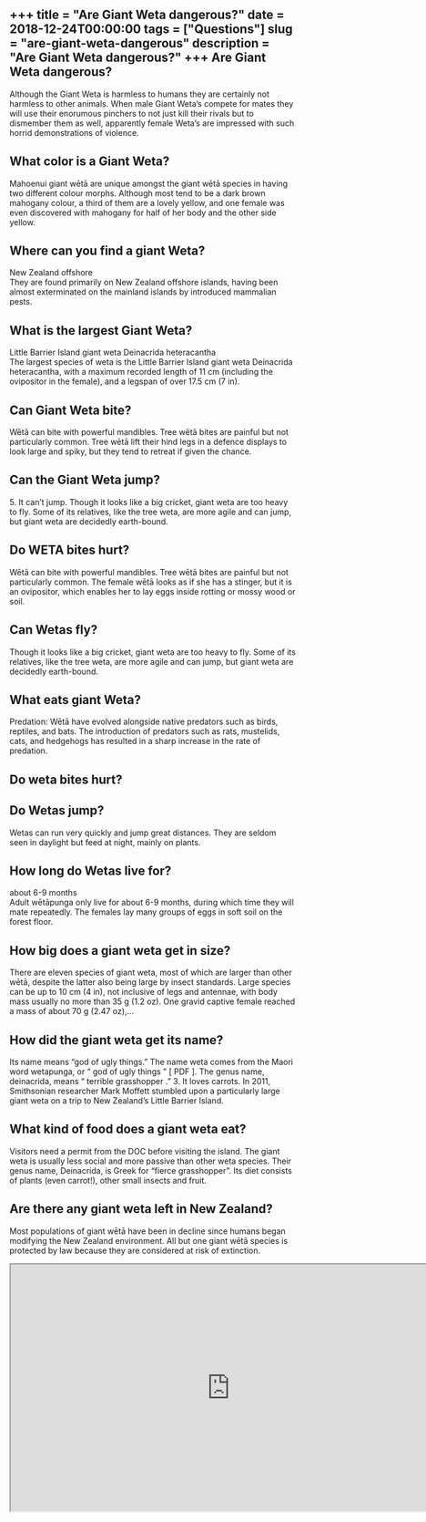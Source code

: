 +++
title = "Are Giant Weta dangerous?"
date = 2018-12-24T00:00:00
tags = ["Questions"]
slug = "are-giant-weta-dangerous"
description = "Are Giant Weta dangerous?"
+++
Are Giant Weta dangerous?
-------------------------

Although the Giant Weta is harmless to humans they are certainly not harmless to other animals. When male Giant Weta’s compete for mates they will use their enorumous pinchers to not just kill their rivals but to dismember them as well, apparently female Weta’s are impressed with such horrid demonstrations of violence.

What color is a Giant Weta?
---------------------------

Mahoenui giant wētā are unique amongst the giant wētā species in having two different colour morphs. Although most tend to be a dark brown mahogany colour, a third of them are a lovely yellow, and one female was even discovered with mahogany for half of her body and the other side yellow.

Where can you find a giant Weta?
--------------------------------

New Zealand offshore  
They are found primarily on New Zealand offshore islands, having been almost exterminated on the mainland islands by introduced mammalian pests.

What is the largest Giant Weta?
-------------------------------

Little Barrier Island giant weta Deinacrida heteracantha  
The largest species of weta is the Little Barrier Island giant weta Deinacrida heteracantha, with a maximum recorded length of 11 cm (including the ovipositor in the female), and a legspan of over 17.5 cm (7 in).

Can Giant Weta bite?
--------------------

Wētā can bite with powerful mandibles. Tree wētā bites are painful but not particularly common. Tree wētā lift their hind legs in a defence displays to look large and spiky, but they tend to retreat if given the chance.

Can the Giant Weta jump?
------------------------

5\. It can’t jump. Though it looks like a big cricket, giant weta are too heavy to fly. Some of its relatives, like the tree weta, are more agile and can jump, but giant weta are decidedly earth-bound.

Do WETA bites hurt?
-------------------

Wētā can bite with powerful mandibles. Tree wētā bites are painful but not particularly common. The female wētā looks as if she has a stinger, but it is an ovipositor, which enables her to lay eggs inside rotting or mossy wood or soil.

Can Wetas fly?
--------------

Though it looks like a big cricket, giant weta are too heavy to fly. Some of its relatives, like the tree weta, are more agile and can jump, but giant weta are decidedly earth-bound.

What eats giant Weta?
---------------------

Predation: Wētā have evolved alongside native predators such as birds, reptiles, and bats. The introduction of predators such as rats, mustelids, cats, and hedgehogs has resulted in a sharp increase in the rate of predation.

Do weta bites hurt?
-------------------

Do Wetas jump?
--------------

Wetas can run very quickly and jump great distances. They are seldom seen in daylight but feed at night, mainly on plants.

How long do Wetas live for?
---------------------------

about 6-9 months  
Adult wētāpunga only live for about 6-9 months, during which time they will mate repeatedly. The females lay many groups of eggs in soft soil on the forest floor.

How big does a giant weta get in size?
--------------------------------------

There are eleven species of giant weta, most of which are larger than other wētā, despite the latter also being large by insect standards. Large species can be up to 10 cm (4 in), not inclusive of legs and antennae, with body mass usually no more than 35 g (1.2 oz). One gravid captive female reached a mass of about 70 g (2.47 oz),…

How did the giant weta get its name?
------------------------------------

Its name means “god of ugly things.” The name weta comes from the Maori word wetapunga, or “ god of ugly things ” \[ PDF \]. The genus name, deinacrida, means “ terrible grasshopper .” 3. It loves carrots. In 2011, Smithsonian researcher Mark Moffett stumbled upon a particularly large giant weta on a trip to New Zealand’s Little Barrier Island.

What kind of food does a giant weta eat?
----------------------------------------

Visitors need a permit from the DOC before visiting the island. The giant weta is usually less social and more passive than other weta species. Their genus name, Deinacrida, is Greek for “fierce grasshopper”. Its diet consists of plants (even carrot!), other small insects and fruit.

Are there any giant weta left in New Zealand?
---------------------------------------------

Most populations of giant wētā have been in decline since humans began modifying the New Zealand environment. All but one giant wētā species is protected by law because they are considered at risk of extinction.

<iframe allow="accelerometer; autoplay; clipboard-write; encrypted-media; gyroscope; picture-in-picture" allowfullscreen="" class="__youtube_prefs__  epyt-is-override  no-lazyload" data-no-lazy="1" data-origheight="433" data-origwidth="770" data-skipgform_ajax_framebjll="" height="433" id="_ytid_52952" loading="lazy" src="https://www.youtube.com/embed/uR912ujYRT8?enablejsapi=1&autoplay=0&cc_load_policy=0&cc_lang_pref=&iv_load_policy=1&loop=0&modestbranding=0&rel=1&fs=1&playsinline=0&autohide=2&theme=dark&color=red&controls=1&" title="YouTube player" width="770"></iframe>